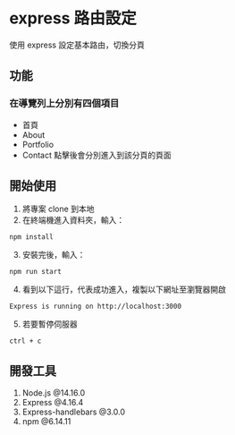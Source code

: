 # express 路由設定

使用 express 設定基本路由，切換分頁

## 功能

### 在導覽列上分別有四個項目

- 首頁
- About
- Portfolio
- Contact
  點擊後會分別進入到該分頁的頁面

## 開始使用

1. 將專案 clone 到本地
2. 在終端機進入資料夾，輸入：

```
npm install
```

3. 安裝完後，輸入：

```
npm run start
```

4. 看到以下這行，代表成功進入，複製以下網址至瀏覽器開啟

```
Express is running on http://localhost:3000
```

5. 若要暫停伺服器

```
ctrl + c
```

## 開發工具

1. Node.js @14.16.0
2. Express @4.16.4
3. Express-handlebars @3.0.0
4. npm @6.14.11
